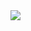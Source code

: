 <img src="https://capsule-render.vercel.app/api?type=waving&color=gradient&height=300&section=header&text=LeeDoGun&fontSize=90" />
